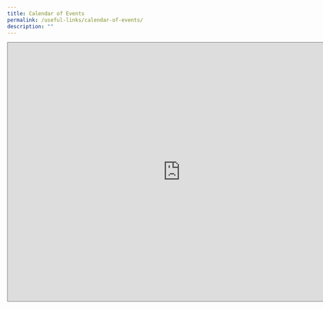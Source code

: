 ```yaml
---
title: Calendar of Events
permalink: /useful-links/calendar-of-events/
description: ""
---
```

<iframe src="https://calendar.google.com/calendar/embed?height=600&wkst=1&bgcolor=%23ffffff&ctz=Asia%2FSingapore&src=bW9lLmVkdS5zZ192MDEya2NvYjk1Z2JxYnNyODBjYXFuYXJma0Bncm91cC5jYWxlbmRhci5nb29nbGUuY29t&color=%23F6BF26" style="border:solid 1px #777" width="800" height="600" frameborder="0" scrolling="no"></iframe>